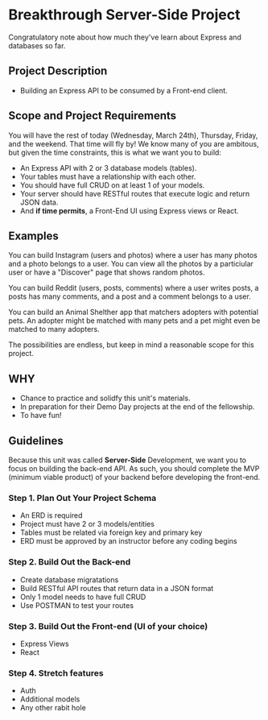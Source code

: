 # Breakthrough Server-Side Project

Congratulatory note about how much they've learn about Express and databases so far.

## Project Description 
* Building an Express API to be consumed by a Front-end client.

## Scope and Project Requirements

You will have the rest of today (Wednesday, March 24th), Thursday, Friday, and the weekend. That time will fly by! We know many of you are ambitous, but given the time constraints, this is what we want you to build:
* An Express API with 2 or 3 database models (tables).
* Your tables must have a relationship with each other.
* You should have full CRUD on at least 1 of your models.
* Your server should have RESTful routes that execute logic and return JSON data.
* And **if time permits**, a Front-End UI using Express views or React.

## Examples
You can build Instagram (users and photos) where a user has many photos and a photo belongs to a user. You can view all the photos by a particiular user or have a "Discover" page that shows random photos.

You can build Reddit (users, posts, comments) where a user writes posts, a posts has many comments, and a post and a comment belongs to a user.

You can build an Animal Shelther app that matchers adopters with potential pets. An adopter might be matched with many pets and a pet might even be matched to many adopters. 

The possibilities are endless, but keep in mind a reasonable scope for this project.

## WHY 
* Chance to practice and solidfy this unit's materials.
* In preparation for their Demo Day projects at the end of the fellowship.
* To have fun!

## Guidelines
Because this unit was called **Server-Side** Development, we want you to focus on building the back-end API. As such, you should complete the MVP (minimum viable product) of your backend before developing the front-end. 

### Step 1. Plan Out Your Project Schema
* An ERD is required
* Project must have 2 or 3 models/entities
* Tables must be related via foreign key and primary key
* ERD must be approved by an instructor before any coding begins

### Step 2. Build Out the Back-end
* Create database migratations
* Build RESTful API routes that return data in a JSON format
* Only 1 model needs to have full CRUD
* Use POSTMAN to test your routes

### Step 3. Build Out the Front-end (UI of your choice)
* Express Views
* React

### Step 4. Stretch features
* Auth
* Additional models 
* Any other rabit hole
